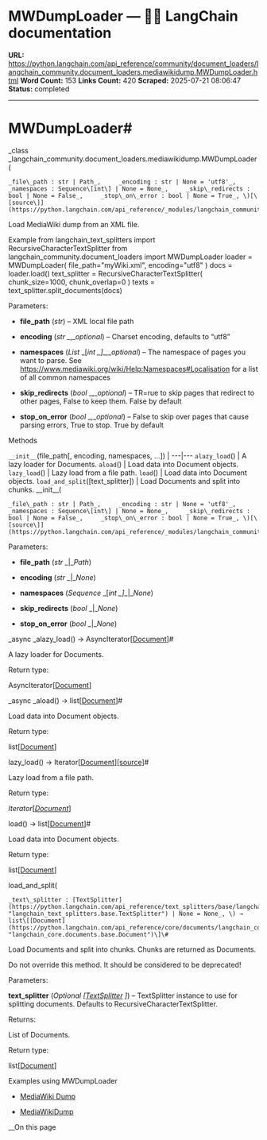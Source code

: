 # MWDumpLoader — 🦜🔗 LangChain  documentation

**URL:** https://python.langchain.com/api_reference/community/document_loaders/langchain_community.document_loaders.mediawikidump.MWDumpLoader.html
**Word Count:** 153
**Links Count:** 420
**Scraped:** 2025-07-21 08:06:47
**Status:** completed

---

# MWDumpLoader\#

_class _langchain\_community.document\_loaders.mediawikidump.MWDumpLoader\(

    _file\_path : str | Path_,     _encoding : str | None = 'utf8'_,     _namespaces : Sequence\[int\] | None = None_,     _skip\_redirects : bool | None = False_,     _stop\_on\_error : bool | None = True_, \)[\[source\]](https://python.langchain.com/api_reference/_modules/langchain_community/document_loaders/mediawikidump.html#MWDumpLoader)\#     

Load MediaWiki dump from an XML file.

Example               from langchain_text_splitters import RecursiveCharacterTextSplitter     from langchain_community.document_loaders import MWDumpLoader          loader = MWDumpLoader(         file_path="myWiki.xml",         encoding="utf8"     )     docs = loader.load()     text_splitter = RecursiveCharacterTextSplitter(         chunk_size=1000, chunk_overlap=0     )     texts = text_splitter.split_documents(docs)     

Parameters:     

  * **file\_path** \(_str_\) – XML local file path

  * **encoding** \(_str_ _,__optional_\) – Charset encoding, defaults to “utf8”

  * **namespaces** \(_List_ _\[__int_ _\]__,__optional_\) – The namespace of pages you want to parse. See <https://www.mediawiki.org/wiki/Help:Namespaces#Localisation> for a list of all common namespaces

  * **skip\_redirects** \(_bool_ _,__optional_\) – TR=rue to skip pages that redirect to other pages, False to keep them. False by default

  * **stop\_on\_error** \(_bool_ _,__optional_\) – False to skip over pages that cause parsing errors, True to stop. True by default

Methods

`__init__`\(file\_path\[, encoding, namespaces, ...\]\) |    ---|---   `alazy_load`\(\) | A lazy loader for Documents.   `aload`\(\) | Load data into Document objects.   `lazy_load`\(\) | Lazy load from a file path.   `load`\(\) | Load data into Document objects.   `load_and_split`\(\[text\_splitter\]\) | Load Documents and split into chunks.      \_\_init\_\_\(

    _file\_path : str | Path_,     _encoding : str | None = 'utf8'_,     _namespaces : Sequence\[int\] | None = None_,     _skip\_redirects : bool | None = False_,     _stop\_on\_error : bool | None = True_, \)[\[source\]](https://python.langchain.com/api_reference/_modules/langchain_community/document_loaders/mediawikidump.html#MWDumpLoader.__init__)\#     

Parameters:     

  * **file\_path** \(_str_ _|__Path_\)

  * **encoding** \(_str_ _|__None_\)

  * **namespaces** \(_Sequence_ _\[__int_ _\]__|__None_\)

  * **skip\_redirects** \(_bool_ _|__None_\)

  * **stop\_on\_error** \(_bool_ _|__None_\)

_async _alazy\_load\(\) → AsyncIterator\[[Document](https://python.langchain.com/api_reference/core/documents/langchain_core.documents.base.Document.html#langchain_core.documents.base.Document "langchain_core.documents.base.Document")\]\#     

A lazy loader for Documents.

Return type:     

AsyncIterator\[[Document](https://python.langchain.com/api_reference/core/documents/langchain_core.documents.base.Document.html#langchain_core.documents.base.Document "langchain_core.documents.base.Document")\]

_async _aload\(\) → list\[[Document](https://python.langchain.com/api_reference/core/documents/langchain_core.documents.base.Document.html#langchain_core.documents.base.Document "langchain_core.documents.base.Document")\]\#     

Load data into Document objects.

Return type:     

list\[[Document](https://python.langchain.com/api_reference/core/documents/langchain_core.documents.base.Document.html#langchain_core.documents.base.Document "langchain_core.documents.base.Document")\]

lazy\_load\(\) → Iterator\[[Document](https://python.langchain.com/api_reference/core/documents/langchain_core.documents.base.Document.html#langchain_core.documents.base.Document "langchain_core.documents.base.Document")\][\[source\]](https://python.langchain.com/api_reference/_modules/langchain_community/document_loaders/mediawikidump.html#MWDumpLoader.lazy_load)\#     

Lazy load from a file path.

Return type:     

_Iterator_\[[_Document_](https://python.langchain.com/api_reference/core/documents/langchain_core.documents.base.Document.html#langchain_core.documents.base.Document "langchain_core.documents.base.Document")\]

load\(\) → list\[[Document](https://python.langchain.com/api_reference/core/documents/langchain_core.documents.base.Document.html#langchain_core.documents.base.Document "langchain_core.documents.base.Document")\]\#     

Load data into Document objects.

Return type:     

list\[[Document](https://python.langchain.com/api_reference/core/documents/langchain_core.documents.base.Document.html#langchain_core.documents.base.Document "langchain_core.documents.base.Document")\]

load\_and\_split\(

    _text\_splitter : [TextSplitter](https://python.langchain.com/api_reference/text_splitters/base/langchain_text_splitters.base.TextSplitter.html#langchain_text_splitters.base.TextSplitter "langchain_text_splitters.base.TextSplitter") | None = None_, \) → list\[[Document](https://python.langchain.com/api_reference/core/documents/langchain_core.documents.base.Document.html#langchain_core.documents.base.Document "langchain_core.documents.base.Document")\]\#     

Load Documents and split into chunks. Chunks are returned as Documents.

Do not override this method. It should be considered to be deprecated\!

Parameters:     

**text\_splitter** \(_Optional_ _\[_[_TextSplitter_](https://python.langchain.com/api_reference/text_splitters/base/langchain_text_splitters.base.TextSplitter.html#langchain_text_splitters.base.TextSplitter "langchain_text_splitters.base.TextSplitter") _\]_\) – TextSplitter instance to use for splitting documents. Defaults to RecursiveCharacterTextSplitter.

Returns:     

List of Documents.

Return type:     

list\[[Document](https://python.langchain.com/api_reference/core/documents/langchain_core.documents.base.Document.html#langchain_core.documents.base.Document "langchain_core.documents.base.Document")\]

Examples using MWDumpLoader

  * [MediaWiki Dump](https://python.langchain.com/docs/integrations/document_loaders/mediawikidump/)

  * [MediaWikiDump](https://python.langchain.com/docs/integrations/providers/mediawikidump/)

__On this page